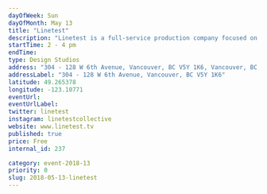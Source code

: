 ```yaml
---
dayOfWeek: Sun
dayOfMonth: May 13
title: "Linetest"
description: "Linetest is a full-service production company focused on crafting imaginative motion graphics and animated videos to promote brands. We'll share our knowledge of animation and our design process during the open studio hours."
startTime: 2 - 4 pm
endTime: 
type: Design Studios
address: "304 - 128 W 6th Avenue, Vancouver, BC V5Y 1K6, Vancouver, BC, Canada"
addressLabel: "304 - 128 W 6th Avenue, Vancouver, BC V5Y 1K6"
latitude: 49.265378
longitude: -123.10771
eventUrl: 
eventUrlLabel: 
twitter: linetest
instagram: linetestcollective
website: www.linetest.tv
published: true
price: Free
internal_id: 237

category: event-2018-13
priority: 0
slug: 2018-05-13-linetest
---
```

